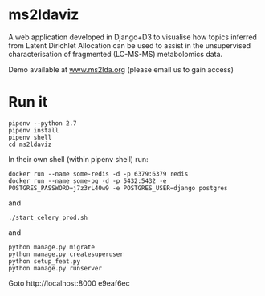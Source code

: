 # ms2ldaviz

A web application developed in Django+D3 to visualise how topics inferred from Latent Dirichlet Allocation can be used to assist in the unsupervised characterisation of fragmented (LC-MS-MS) metabolomics data.

Demo available at www.ms2lda.org (please email us to gain access)


# Run it

```
pipenv --python 2.7
pipenv install
pipenv shell
cd ms2ldaviz
```

In their own shell (within pipenv shell) run:
```
docker run --name some-redis -d -p 6379:6379 redis
docker run --name some-pg -d -p 5432:5432 -e POSTGRES_PASSWORD=j7z3rL40w9 -e POSTGRES_USER=django postgres
```
and
```
./start_celery_prod.sh
```
and
```
python manage.py migrate
python manage.py createsuperuser
python setup_feat.py
python manage.py runserver
```

Goto http://localhost:8000
e9eaf6ec
